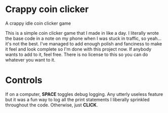 # Crappy coin clicker
A crappy idle coin clicker game

This is a simple coin clicker game that I made in like a day. I literally wrote the base code in a note on my phone when I was stuck in traffic, so yeah... it's not the best. I've managed to add enough polish and fanciness to make it feel and look complete so I'm done with this project now. 
If anybody wants to add to it, feel free. There is no license to this so you can do whatever you want to it.

# Controls
If on a computer, **SPACE** toggles debug logging. Any utterly useless feature but it was a fun way to log all the print statements I liberally sprinkled throughout the code.
Otherwise, just **CLICK**.
